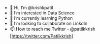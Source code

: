 - 👋 Hi, I’m @krishkpatil
- 👀 I’m interested in Data Science
- 🌱 I’m currently learning Python
- 💞️ I’m looking to collaborate on LinkdIn
- 📫 How to reach me Twitter - @patilkkrish
[https://twitter.com/Patilkkrish]


<!---
krishkpatil/krishkpatil is a ✨ special ✨ repository because its `README.md` (this file) appears on your GitHub profile.
You can click the Preview link to take a look at your changes.
--->
